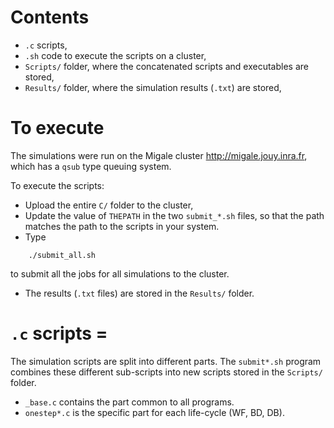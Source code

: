 <!---
README file for the C/ folder
-->

# Contents

- `.c` scripts,
- `.sh` code to execute the scripts on a cluster,
- `Scripts/` folder, where the concatenated scripts and executables are stored,
- `Results/` folder, where the simulation results (`.txt`) are stored,

# To execute

The simulations were run on the Migale cluster <http://migale.jouy.inra.fr>, which has a `qsub` type queuing system.

To execute the scripts:

- Upload the entire `C/` folder to the cluster,
- Update the value of `THEPATH` in the two `submit_*.sh` files,
  so that the path matches the path to the scripts in your system.
- Type
```
    ./submit_all.sh
```
   to submit all the jobs for all simulations to the cluster.
- The results (`.txt` files) are stored in the `Results/` folder.

# `.c` scripts =

The simulation scripts are split into different parts.
The `submit*.sh` program combines these different sub-scripts into new scripts stored in the `Scripts/` folder.

- `_base.c` contains the part common to all programs.
- `onestep*.c` is the specific part for each life-cycle (WF, BD, DB).
